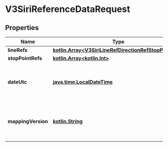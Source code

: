 # V3SiriReferenceDataRequest

## Properties
Name | Type | Description | Notes
------------ | ------------- | ------------- | -------------
**lineRefs** | [**kotlin.Array&lt;V3SiriLineRefDirectionRefStopPointRef&gt;**](V3SiriLineRefDirectionRefStopPointRef.md) |  | 
**stopPointRefs** | [**kotlin.Array&lt;kotlin.Int&gt;**](.md) | Siri StopPointRef |  [optional]
**dateUtc** | [**java.time.LocalDateTime**](java.time.LocalDateTime.md) | Filter by the date and time of the request (ISO 8601 UTC format) (default &#x3D; current date and time) |  [optional]
**mappingVersion** | [**kotlin.String**](.md) | DIVA mapping version generated by Chronos during a Parser or RealtimeBusConfig load | 
